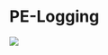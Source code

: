 # PE-Logging

<a href="https://githubsfdeploy.herokuapp.com/app/githubdeploy/jenkarentan/PE-Logging" class="button big">  
  <img src="https://github.com/afawcett/githubsfdeploy/blob/master/deploy.png"/>
</a>
